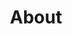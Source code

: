 ---
title: "About"
description: "Get fastest loan with smart way a seating home"
draft: false
layout: "about"
# banner
banner:
  subtitle: "We Are Delta"
  title: "Give your team the design mindset & design tools"
  description: "Lorem ipsum dolor sit amet, consetetur sadipscing elitr, diam nonumy eirmod tempor invidunt ut labore dolore magna"
  button:
    enable: true
    label: "Get started now"
    icon: "fas fa-arrow-right"
    link: "contact/"
  image: "images/banner-about.png"
# brands
brands:
  enable: false
# featured_testimonial
featured_testimonial:
  enable: true
  author_image: "images/avatar/invision.jpg"
  review: "Companies with high design maturity see cost saving (x4), Revenue gains (x5), and brand and market position improvements to their design."
  author_info: '"Design Frontier" from InVision'
# about_info
about_info:
  enable: true
  image: "images/team-group.jpg"
  subtitle: "We Are Delta"
  title: "eaving them less time to The <br> check out competitors into."
# features_box
features_box:
  enable: true
  features_box_item:
    - icon: "fas fa-file-signature"
      title: "Ultimate Guide"
      content: "Curabitur aliquet quam id dui posuere blandit. Donec sollicitudin molestie malesuada. Praesent sapien madssa, convallis a pellentesque nec, egestas in faucibus orci luctus et ultrices"
    - icon: "fas fa-signature"
      title: "How-to Webinars"
      content: "Curabitur aliquet quam id dui posuere blandit. Donec sollicitudin molestie malesuada. Praesent sapien madssa, convallis a pellentesque nec, egestas in faucibus orci luctus et ultrices"
    - icon: "fas fa-bullhorn"
      title: "workshops & FAQ"
      content: "Curabitur aliquet quam id dui posuere blandit. Donec sollicitudin molestie malesuada. Praesent sapien madssa, convallis a pellentesque nec, egestas in faucibus orci luctus et ultrices"
# image_and_content_block
image_and_content_block:
  enable: true
  subtitle: "We Are Delta"
  title: "Lots of people love us, <br> and we're also."
  image: "images/block-image-03.png"
  content_position: "left" # Value will be - "left/right"
  content: "Vestibulum ante ipsum primis in faucibus orci luctus et ultrices posuere cubilia Curae; Donec velit neque, auctor sit amet aliquam vel, ullamcorper sit amet ligula. Vestibulum 

  
  * luctus et ultrices uere cubia Curae Donec verglit

  * Neque auctor congue leo eget malesuada Vivamus

  * Sit amet dui Nulla quis lorem ut libero malesuada feugiat

  * Donec verglit neque, auctor congue leo  malesuada.
  "
# customer_info
customer_info:
  enable: true
  subtitle: "We Are Delta"
  title: "We care about customers"
  block:
  - icon: "fas fa-hands-helping"
    title: "Your design partner now <br> and in the future"
    content: "Curabitur arcu erat, accumsan id imperdiet et, porttitor at sem. Quisque velit nisi, pretium ut lacinia in, elementum id enim. Mauris blandit aliquet elit, eget tincidunt nibh pulvinar."
  - icon: "fas fa-headset"
    title: "Around the clock <br> support from day one"
    content: "Curabitur arcu erat, accumsan id imperdiet et, porttitor at sem. Quisque velit nisi, pretium ut lacinia in, elementum id enim. Mauris blandit aliquet elit, eget tincidunt nibh pulvinar."
# our_peoples
our_peoples:
  enable: true
  subtitle: "We Are Delta"
  title: "Some of our investors advisors"
  lists:
  - image: "images/avatar/01.jpg"
    name: "Dianne Russell"
    designation: "Binford Ltd."
  - image: "images/avatar/02.jpg"
    name: "Guy Hawkins"
    designation: "Big Kahuna Burger Ltd."
  - image: "images/avatar/03.jpg"
    name: "Jerome Bell"
    designation: "Abstergo Ltd."
  - image: "images/avatar/04.jpg"
    name: "Marvin McKinney"
    designation: "Barone LLC."
  - image: "images/avatar/05.jpg"
    name: "Eleanor Pena"
    designation: "Acme Co."
  - image: "images/avatar/06.jpg"
    name: "Jacob Jones"
    designation: "Abstergo Ltd."
  - image: "images/avatar/07.jpg"
    name: "Guy Hawkins"
    designation: "Binford Ltd."
  - image: "images/avatar/08.jpg"
    name: "Devon Lane"
    designation: "Biffco Enterprises Ltd."
# career
career:
  enable: true
  subtitle: "We Are Delta"
  title: "Delta’s Latest opportunities"
  content: "Curabitur arcu erat, accumsan id imperdiet et, lacinia in, elementum id enim. Curasfrbitur non nulla sit amet nisl tempus consr fwsrf wvallis "
  section: "career" # career data comming form "career.md" page
# call_to_action
call_to_action:
  enable: true
---